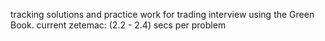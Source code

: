 tracking solutions and practice work for trading interview using the Green Book.
current zetemac: (2.2 - 2.4) secs per problem
